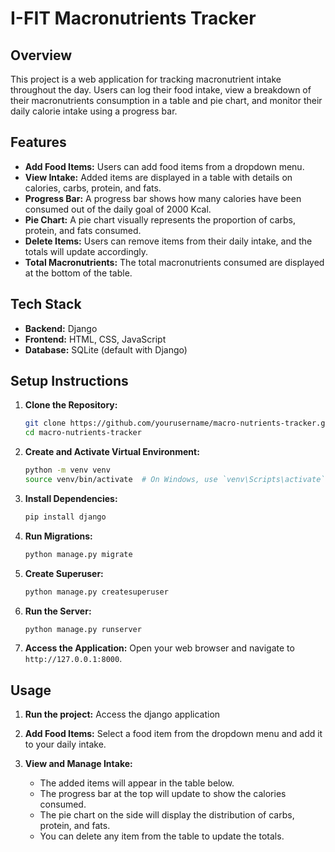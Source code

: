 # I-FIT Macronutrients Tracker

## Overview

This project is a web application for tracking macronutrient intake throughout the day. Users can log their food intake, view a breakdown of their macronutrients consumption in a table and pie chart, and monitor their daily calorie intake using a progress bar.

## Features

- **Add Food Items:** Users can add food items from a dropdown menu.
- **View Intake:** Added items are displayed in a table with details on calories, carbs, protein, and fats.
- **Progress Bar:** A progress bar shows how many calories have been consumed out of the daily goal of 2000 Kcal.
- **Pie Chart:** A pie chart visually represents the proportion of carbs, protein, and fats consumed.
- **Delete Items:** Users can remove items from their daily intake, and the totals will update accordingly.
- **Total Macronutrients:** The total macronutrients consumed are displayed at the bottom of the table.

## Tech Stack

- **Backend:** Django
- **Frontend:** HTML, CSS, JavaScript
- **Database:** SQLite (default with Django)

## Setup Instructions

1. **Clone the Repository:**
    ```sh
    git clone https://github.com/yourusername/macro-nutrients-tracker.git
    cd macro-nutrients-tracker
    ```

2. **Create and Activate Virtual Environment:**
    ```sh
    python -m venv venv
    source venv/bin/activate  # On Windows, use `venv\Scripts\activate`
    ```

3. **Install Dependencies:**
    ```sh
    pip install django
    ```

4. **Run Migrations:**
    ```sh
    python manage.py migrate
    ```

5. **Create Superuser:**
    ```sh
    python manage.py createsuperuser
    ```

6. **Run the Server:**
    ```sh
    python manage.py runserver
    ```

7. **Access the Application:**
    Open your web browser and navigate to `http://127.0.0.1:8000`.

## Usage

1. **Run the project:**
    Access the django application

2. **Add Food Items:**
    Select a food item from the dropdown menu and add it to your daily intake.

3. **View and Manage Intake:**
    - The added items will appear in the table below.
    - The progress bar at the top will update to show the calories consumed.
    - The pie chart on the side will display the distribution of carbs, protein, and fats.
    - You can delete any item from the table to update the totals.
